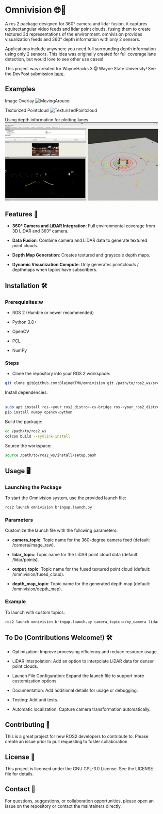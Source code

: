 # Omnivision 🌐📸

A ros 2 package designed for 360° camera and lidar fusion. it captures equirectangular video feeds and lidar point clouds, fusing them to create textured 3d representations of the environment. omnivision provides visualization feeds and 360° depth information with only 2 sensors.

Applications include anywhere you need full surrounding depth information using only 2 sensors. This idea was originally created for full coverage lane detection, but would love to see other use cases!

This project was created for WayneHacks 3 @ Wayne State University! See the DevPost submission [here](https://devpost.com/software/immersive-visual-fusion?_gl=1*j515sv*_gcl_au*MTE2NzU3NDQ5OC4xNzM3MjcwNzg2*_ga*MTU5ODMzMzgwOS4xNzM3MjcwODM1*_ga_0YHJK3Y10M*MTc0MDExNjY0OC4xNC4xLjE3NDAxMTY2ODMuMC4wLjA.).

## Examples
Image Overlay
![MovingAround](https://media4.giphy.com/media/v1.Y2lkPTc5MGI3NjExaGhqc2tzemJwdXZudDR2bzRnYTNiYzl6bG5mM2wxcjFpNmZubHF5biZlcD12MV9pbnRlcm5hbF9naWZfYnlfaWQmY3Q9Zw/gblczuRtxUJ9BsdLwe/giphy.gif)

Texturized Pointcloud 
![TexturizedPointcloud](https://media2.giphy.com/media/v1.Y2lkPTc5MGI3NjExM3gweXhzOWkxeXJtdWhqYmNwdjNvcTNvdG5yZzZwZ3Fyb2Z6aW1waiZlcD12MV9pbnRlcm5hbF9naWZfYnlfaWQmY3Q9Zw/Re3MyLJJZCQJUdCHlX/giphy.gif)

Using depth information for plotting lanes
![lanes](media/lanes.png)

## Features 🚀

- **360° Camera and LiDAR Integration**: Full environmental coverage from 3D LiDAR and 360° camera.

- **Data Fusion**: Combine camera and LiDAR data to generate textured point clouds.

- **Depth Map Generation**: Creates textured and grayscale depth maps.

- **Dynamic Visualization Compute**: Only generates pointclouds / depthmaps when topics have subscribers.

## Installation 🛠️
### Prerequisites:w


- ROS 2 (Humble or newer recommended)

- Python 3.8+

- OpenCV

- PCL

- NumPy

### Steps

- Clone the repository into your ROS 2 workspace:
```sh
git clone git@github.com:BlaineKTMO/omnivision.git /path/to/ros2_ws/src/omnivision
```
Install dependencies:
```sh

sudo apt install ros-<your_ros2_distro>-cv-bridge ros-<your_ros2_distro>-pcl-ros
pip install numpy opencv-python
```
Build the package:
```sh
cd /path/to/ros2_ws
colcon build --symlink-install
```
Source the workspace:
```sh
source /path/to/ros2_ws/install/setup.bash
```
## Usage 🖥️
### Launching the Package

To start the Omnivision system, use the provided launch file:
```sh
ros2 launch omnivision bringup.launch.py
```

### Parameters

Customize the launch file with the following parameters:

- **camera_topic**: Topic name for the 360-degree camera feed (default: /camera/image_raw).

- **lidar_topic**: Topic name for the LiDAR point cloud data (default: /lidar/points).

- **output_topic**: Topic name for the fused textured point cloud (default: /omnivision/fused_cloud).

- **depth_map_topic**: Topic name for the generated depth map (default: /omnivision/depth_map).

### Example

To launch with custom topics:
```sh
ros2 launch omnivision bringup.launch.py camera_topic:=/my_camera lidar_topic:=/my_lidar
```

## To Do (Contributions Welcome!) 🛠️

- Optimization: Improve processing efficiency and reduce resource usage.

- LiDAR Interpolation: Add an option to interpolate LiDAR data for denser point clouds.

- Launch File Configuration: Expand the launch file to support more customization options.

- Documentation: Add additional details for usage or debugging.

- Testing: Add unit tests.

- Automatic localization: Capture camera transformation automatically.

## Contributing 🤝

This is a great project for new ROS2 developers to contribute to. Please create an issue prior to pull requesting to foster collaboration.

## License 📜

This project is licensed under the GNU GPL-3.0 License. See the LICENSE file for details.

## Contact 📧

For questions, suggestions, or collaboration opportunities, please open an issue on the repository or contact the maintainers directly.